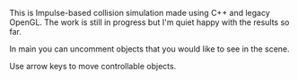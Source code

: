 This is Impulse-based collision simulation made using C++ and legacy OpenGL. The work is still in progress but 
I'm quiet happy with the results so far.

In main you can uncomment objects that you would like to see in the scene.

Use arrow keys to move controllable objects.